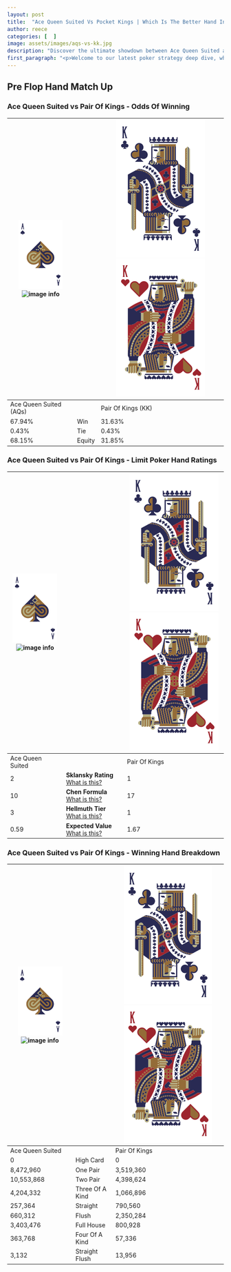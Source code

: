 ```yaml
---
layout: post
title:  "Ace Queen Suited Vs Pocket Kings | Which Is The Better Hand In Poker? A Complete Guide"
author: reece
categories: [  ]
image: assets/images/aqs-vs-kk.jpg
description: "Discover the ultimate showdown between Ace Queen Suited and Pair Of Kings in poker! Uncover the odds, strategies, and scenarios where one hand triumphs over the other. Get ready to up your poker game with this thrilling analysis."
first_paragraph: "<p>Welcome to our latest poker strategy deep dive, where we're pitting two distinct hands against each other in a high-stakes showdown: Ace Queen Suited vs Pair Of Kings.</p><p>In the dynamic world of poker, every decision counts, and knowing which hand holds the upper hand is key to your success at the table.</p><p>In this article, we'll dissect these two hands, explore the scenarios where one dominates the other, and equip you with the knowledge to make strategic choices that can tip the odds in your favor.</p><p>Get ready to unravel the intriguing dynamics of these poker hands and elevate your game to new heights.</p>"
---
```




[comment]: # (sp0)

## Pre Flop Hand Match Up

<div class="table hand-ratings" markdown="1"> 



### Ace Queen Suited vs Pair Of Kings - Odds Of Winning


    
| ![image info](assets/images/hand1/A.png) ![image info](assets/images/hand1/Qs.png) |  | ![image info](assets/images/hand2/K.png) ![image info](assets/images/hand2/Ko.png) |
| -------- | -------- | -------- |
| Ace Queen Suited (AQs) |  | Pair Of Kings (KK) |
| 67.94% | Win | 31.63% |
| 0.43% | Tie | 0.43% |
| 68.15% | Equity | 31.85% |




[comment]: # (sp1)



### Ace Queen Suited vs Pair Of Kings - Limit Poker Hand Ratings


    
| ![image info](assets/images/hand1/A.png) ![image info](assets/images/hand1/Qs.png) |  | ![image info](assets/images/hand2/K.png) ![image info](assets/images/hand2/Ko.png) |
| -------- | -------- | -------- |
| Ace Queen Suited |  | Pair Of Kings |
| 2 | **Sklansky Rating** [What is this?](/sklansky-rating-explained) | 1 |
| 10 | **Chen Formula** [What is this?](/chen-formula-explained) | 17 |
| 3 | **Hellmuth Tier** [What is this?](/Hellmuth-tier-explained) | 1 |
| 0.59 | **Expected Value** [What is this?](/expected-value-explained) | 1.67 |




[comment]: # (sp2)



### Ace Queen Suited vs Pair Of Kings - Winning Hand Breakdown


    
| ![image info](assets/images/hand1/A.png) ![image info](assets/images/hand1/Qs.png) |  | ![image info](assets/images/hand2/K.png) ![image info](assets/images/hand2/Ko.png) |
| -------- | -------- | -------- |
| Ace Queen Suited |  | Pair Of Kings |
| 0 | High Card | 0 |
| 8,472,960 | One Pair | 3,519,360 |
| 10,553,868 | Two Pair | 4,398,624 |
| 4,204,332 | Three Of A Kind | 1,066,896 |
| 257,364 | Straight | 790,560 |
| 660,312 | Flush | 2,350,284 |
| 3,403,476 | Full House | 800,928 |
| 363,768 | Four Of A Kind | 57,336 |
| 3,132 | Straight Flush | 13,956 |




[comment]: # (sp3)



</div>

[comment]: # (sp4)



[comment]: # (sp5)


